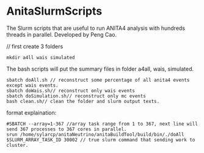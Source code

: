 # AnitaSlurmScripts
The Slurm scripts that are useful to run ANITA4 analysis with hundreds threads in parallel. 
Developed by Peng Cao.

// first create 3 folders
```
mkdir a4ll wais simulated
```
The bash scripts will put the summary files in folder a4all, wais, simulated.
```
sbatch doAll.sh // reconstruct some percentage of all anita4 events except wais events. 
sbatch doWais.sh// reconstruct only wais events
sbatch doSimulation.sh// reconstruct only mc events
bash clean.sh// clean the folder and slurm output texts.
```


format explaination:
```
#SBATCH --array=1-367 //array task range from 1 to 367, next line will send 367 processes to 367 cores in parallel.
srun /home/sylarcp/anitaNeutrino/anitaBuildTool/build/bin/./doAll $SLURM_ARRAY_TASK_ID 30002 // true slurm command that sending work to cluster.
```
